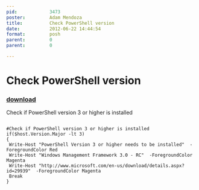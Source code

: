 ```yaml
---
pid:            3473
poster:         Adam Mendoza
title:          Check PowerShell version
date:           2012-06-22 14:44:54
format:         posh
parent:         0
parent:         0

---
```


# Check PowerShell version

### [download](3473.ps1)

Check if PowerShell version 3 or higher is installed

```posh

#Check if PowerShell version 3 or higher is installed
if($host.Version.Major -lt 3)
{
 Write-Host "PowerShell Version 3 or higher needs to be installed"  -ForegroundColor Red
 Write-Host "Windows Management Framework 3.0 - RC"  -ForegroundColor Magenta
 Write-Host "http://www.microsoft.com/en-us/download/details.aspx?id=29939"  -ForegroundColor Magenta
 Break
}

```
